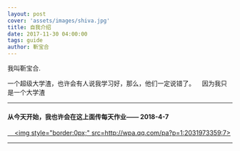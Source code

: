 ```yaml
---
layout: post
cover: 'assets/images/shiva.jpg'
title: 自我介绍
date: 2017-11-30 04:00:00
tags: guide
author: 靳宝合
---
```


<p>我叫靳宝合.</p>


<p >一个超级大学渣，也许会有人说我学习好，那么，他们一定说错了。
    因为我只是一个大学渣</p>


<hr />

<h4 id="heading1">从今天开始，我也许会在这上面传每天作业—— 2018-4-7 </h4>

<A href="tencent://message/?uin=2031973359&amp;Site=有事Q我&amp;Menu=yes">   
<img style="border:0px;" src=http://wpa.qq.com/pa?p=1:2031973359:7></a> 

<hr />
